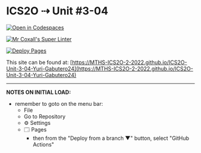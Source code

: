 # ICS2O ⇢ Unit #3-04

[![Open in Codespaces](https://classroom.github.com/assets/launch-codespace-7f7980b617ed060a017424585567c406b6ee15c891e84e1186181d67ecf80aa0.svg)](https://classroom.github.com/open-in-codespaces?assignment_repo_id=10843058)

[![Mr Coxall's Super Linter](https://github.com/MTHS-ICS2O-2-2022/ICS2O-Unit-3-04-Yuri-Gabutero24/workflows/Mr%20Coxall's%20Super%20Linter/badge.svg)](https://github.com/MTHS-ICS2O-2-2022/ICS2O-Unit-3-04-Yuri-Gabutero24/actions)

[![Deploy Pages](https://github.com/MTHS-ICS2O-2-2022/ICS2O-Unit-3-04-Yuri-Gabutero24/workflows/Deploy%20Pages/badge.svg)](https://github.com/MTHS-ICS2O-2-2022/ICS2O-Unit-3-04-Yuri-Gabutero24/actions)

This site can be found at: [https://MTHS-ICS2O-2-2022.github.io/ICS2O-Unit-3-04-Yuri-Gabutero24](https://MTHS-ICS2O-2-2022.github.io/ICS2O-Unit-3-04-Yuri-Gabutero24)

---

**NOTES ON INITIAL LOAD:**
- remember to goto on the menu bar:
  - File
  - Go to Repository
  - ⚙ Settings
  - 🗔 Pages
    - then from the "Deploy from a branch ▼" button, select "GitHub Actions"
